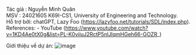 Tác giả : Nguyễn Minh Quân  
MSV : 24021605 
K69I-CS1, University of Engineering and Technology.  
Hỗ trợ bởi: chatGPT,  Lazy Foo (https://lazyfoo.net/tutorials/SDL/index.php).  
References: - YouTube (https://www.youtube.com/watch?v=1KD4Ae0tX0g&list=PL-K0viiuJ2RctP5nlJlqmHGeh66-GOZR_)  

Giới thiệu về dự án:
                          ![image](https://github.com/user-attachments/assets/7a6cdbbe-14f2-46ec-85c5-31aa1a94bddb)




